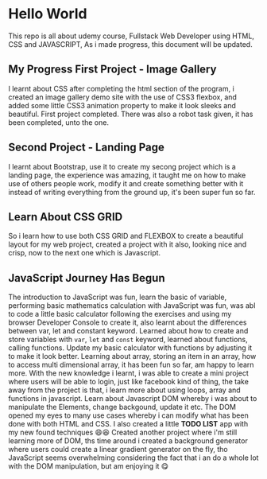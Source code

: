 # Hello World

This repo is all about udemy course, Fullstack Web Developer using HTML, CSS and JAVASCRIPT, As i made progress, this document will be updated.

## My Progress First Project - Image Gallery

I learnt about CSS after completing the html section of the program, i created an image gallery demo site with the use of CSS3 flexbox, and added some little CSS3 animation property to make it look sleeks and beautiful. First project completed.
There was also a robot task given, it has been completed, unto the one.

## Second Project - Landing Page

I learnt about Bootstrap, use it to create my secong project which is a landing page, the experience was amazing, it taught me on how to make use of others people work, modify it and create something better with it instead of writing everything from the ground up, it's been super fun so far.

## Learn About CSS GRID

So i learn how to use both CSS GRID and FLEXBOX to create a beautiful layout for my web project, created a project with it also, looking nice and crisp, now to the next one which is Javascript.

## JavaScript Journey Has Begun

The introduction to JavaScript was fun, learn the basic of variable, performing basic mathematics calculation with JavaScript was fun, was abl to code a little basic calculator following the exercises and using my browser Developer Console to create it, also learnt about the differences between var, let and constant keyword.
Learned about how to create and store variables with `var`, `let` and `const` keyword, learned about functions, calling functions. Update my basic calculator with functions by adjusting it to make it look better.
Learning about array, storing an item in an array, how to access multi dimensional array, it has been fun so far, am happy to learn more.
With the new knowledge i learnt, i was able to create a mini project where users will be able to login, just like facebook kind of thing, the take away from the project is that, i learn more about using loops, array and functions in javascript.
Learn about Javascript DOM whereby i was about to manipulate the Elements, change backgound, update it etc. The DOM opened my eyes to many use cases whereby i can modify what has been done with both HTML and CSS. I also created a little **TODO LIST** app with my new found techniques :smile::satisfied:
Created another project where i'm still learning more of DOM, ths time around i created a background generator where users could create a linear gradient generator on the fly, tho JavaScript seems overwhelming considering the fact that i an do a whole lot with the DOM manipulation, but am enjoying it :yum:
